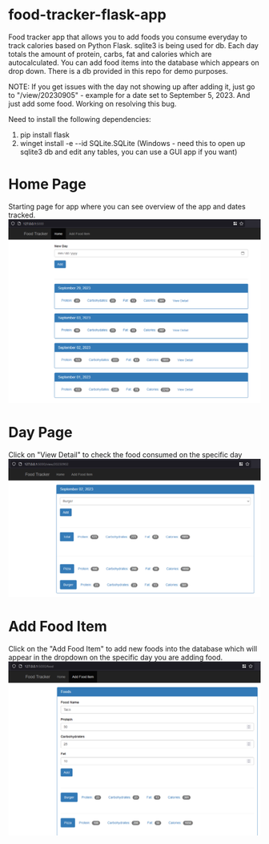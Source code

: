 # food-tracker-flask-app

Food tracker app that allows you to add foods you consume everyday to track calories based on Python Flask. sqlite3 is being used for db. Each day totals the amount of protein, carbs, fat and calories which are autocalculated. You can add food items into the database which appears on drop down. There is a db provided in this repo for demo purposes. 

NOTE: If you get issues with the day not showing up after adding it, just go to "/view/20230905" - example for a date set to September 5, 2023. And just add some food. Working on resolving this bug. 

Need to install the following dependencies:
1. pip install flask
2. winget install -e --id SQLite.SQLite (Windows - need this to open up sqlite3 db and edit any tables, you can use a GUI app if you want)

# Home Page
Starting page for app where you can see overview of the app and dates tracked.
![home page](home_page.png)

# Day Page
Click on "View Detail" to check the food consumed on the specific day
![food consumed in a day](day_page.png)

# Add Food Item
Click on the "Add Food Item" to add new foods into the database which will appear in the dropdown on the specific day you are adding food. 
![adding new food to database](food.png)
